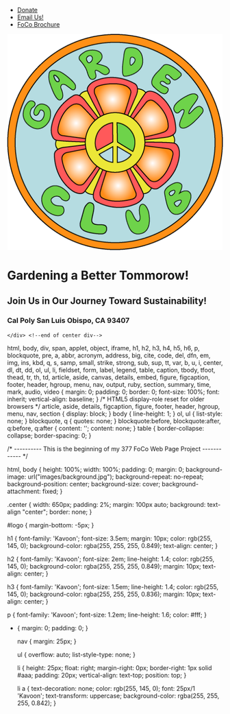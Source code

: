 <!DOCTYPE HTML>
<html>
<head>
<meta charset=”UTF-8”>
<!-- THE TITLE WILL APPEAR IN THE BROWSER WINDOW OR TAB -->
<title>The Garden Club</title>

<link rel="stylesheet" type="text/css" href="styles-contact.css"
<link rel="preconnect" href="https://fonts.gstatic.com">
<link href="https://fonts.googleapis.com/css2?family=Kavoon&display=swap" rel="stylesheet">
</head>
<body>
    <nav>
        <ul>
            <li><a href="https://crowdfund.calpoly.edu/project/17431"> Donate</a></li>
            <li><a href="mailto:cbaile15@calpoly.edu"> Email Us!</a></li>
            <li><a href="images/Bailey_FoCo3.pdf"> FoCo Brochure</a></li>
        </ul>
     </nav> 
    <div class="topnav">
    </div>
    <div class="center">
        <img id="logo" src="images/foco-logo@2x.png" width="657" alt="Garden Club Logo">
        <h1>Gardening a Better Tommorow!</h1>
        <h2>Join Us in Our Journey Toward Sustainability!</h2>
        <h3>Cal Poly San Luis Obispo, CA 93407</h3>

    </div> <!--end of center div-->
</body>
</html>
html, body, div, span, applet, object, iframe,
h1, h2, h3, h4, h5, h6, p, blockquote, pre,
a, abbr, acronym, address, big, cite, code,
del, dfn, em, img, ins, kbd, q, s, samp,
small, strike, strong, sub, sup, tt, var,
b, u, i, center,
dl, dt, dd, ol, ul, li,
fieldset, form, label, legend,
table, caption, tbody, tfoot, thead, tr, th, td,
article, aside, canvas, details, embed, 
figure, figcaption, footer, header, hgroup, 
menu, nav, output, ruby, section, summary,
time, mark, audio, video {
	margin: 0;
	padding: 0;
	border: 0;
	font-size: 100%;
	font: inherit;
	vertical-align: baseline;
}
/* HTML5 display-role reset for older browsers */
article, aside, details, figcaption, figure, 
footer, header, hgroup, menu, nav, section {
	display: block;
}
body {
	line-height: 1;
}
ol, ul {
	list-style: none;
}
blockquote, q {
	quotes: none;
}
blockquote:before, blockquote:after,
q:before, q:after {
	content: '';
	content: none;
}
table {
	border-collapse: collapse;
	border-spacing: 0;
}



/* ---------- This is the beginning of my 377 FoCo Web Page Project ------------ */

html, body {
  height: 100%;
  width: 100%;
  padding: 0;
  margin: 0;
	background-image: url("images/background.jpg");
	background-repeat: no-repeat;
	background-position: center;
	background-size: cover;
	background-attachment: fixed;
}

.center {
	width: 650px;
	padding: 2%;
    margin: 100px auto;
 	background: 
	text-align "center";
	border: none;
}
   
#logo {
	margin-bottom: -5px;
}

h1 {
	font-family: 'Kavoon';
	font-size: 3.5em;
    margin: 10px;
	color: rgb(255, 145, 0);
	background-color: rgba(255, 255, 255, 0.849);
	text-align: center;
}

h2 {
	font-family: 'Kavoon';
	font-size: 2em;
    line-height: 1.4;
	color: rgb(255, 145, 0);
	background-color: rgba(255, 255, 255, 0.849);
	margin: 10px;
	text-align: center;
}

h3 {
	font-family: 'Kavoon';
	font-size: 1.5em;
    line-height: 1.4;
	color: rgb(255, 145, 0);
	background-color: rgba(255, 255, 255, 0.836);
	margin: 10px;
	text-align: center;
}

p {
	font-family: 'Kavoon';
	font-size: 1.2em;
    line-height: 1.6;
    color: #fff;
}

* {
	margin: 0;
	padding: 0;
  }
   
  nav {
	margin: 25px;
  }
   
  ul {
	overflow: auto;
	list-style-type: none;
  }
   
  li {
	height: 25px;
	float: right;
	margin-right: 0px;
	border-right: 1px solid #aaa;
	padding: 20px;
	vertical-align: text-top;
	position: top;
  }
   
  li a {
	text-decoration: none;
	color: rgb(255, 145, 0);
	font: 25px/1 'Kavoon';
	text-transform: uppercase;
	background-color: rgba(255, 255, 255, 0.842);
  } 
